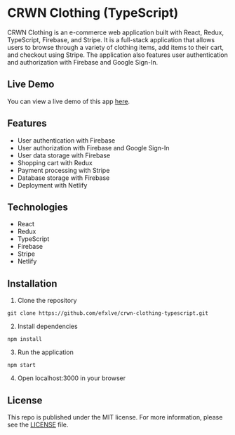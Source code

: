 # CRWN Clothing (TypeScript)
CRWN Clothing is an e-commerce web application built with React, Redux, TypeScript, Firebase, and Stripe. It is a full-stack application that allows users to browse through a variety of clothing items, add items to their cart, and checkout using Stripe. The application also features user authentication and authorization with Firebase and Google Sign-In.

## Live Demo
You can view a live demo of this app [here](https://main--verdant-brigadeiros-439541.netlify.app/).

## Features
- User authentication with Firebase
- User authorization with Firebase and Google Sign-In
- User data storage with Firebase
- Shopping cart with Redux
- Payment processing with Stripe
- Database storage with Firebase
- Deployment with Netlify

## Technologies
- React
- Redux
- TypeScript
- Firebase
- Stripe
- Netlify

## Installation
1. Clone the repository
```
git clone https://github.com/efxlve/crwn-clothing-typescript.git
```
2. Install dependencies
```
npm install
```
3. Run the application
```
npm start
```
4. Open localhost:3000 in your browser

## License
This repo is published under the MIT license. For more information, please see the [LICENSE](https://github.com/efxlve/crwn-clothing-typescript/blob/main/LICENSE) file.





